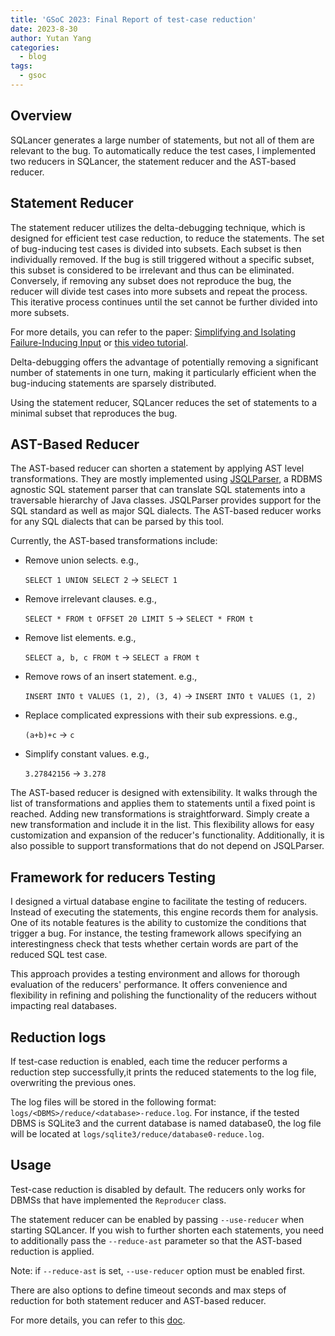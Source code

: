 ```yaml
---
title: 'GSoC 2023: Final Report of test-case reduction'
date: 2023-8-30
author: Yutan Yang
categories:
  - blog
tags:
  - gsoc
---
```


## Overview

SQLancer generates a large number of statements, but not all of them are relevant to the bug. To automatically reduce the test cases, I implemented two reducers in SQLancer, the statement reducer and the AST-based reducer.


## Statement Reducer

The statement reducer utilizes the delta-debugging technique, which is designed for efficient test case reduction, to reduce the statements. The set of bug-inducing test cases is divided into subsets. Each subset is then individually removed. If the bug is still triggered without a specific subset, this subset is considered to be irrelevant and thus can be eliminated. Conversely, if removing any subset does not reproduce the bug, the reducer will divide test cases into more subsets and repeat the process. This iterative process continues until the set cannot be further divided into more subsets. 

For more details, you can refer to the paper: [Simplifying and Isolating Failure-Inducing Input](https://www.cs.purdue.edu/homes/xyzhang/fall07/Papers/delta-debugging.pdf) or [this video tutorial](https://youtu.be/lGe2-y1xibY). 

Delta-debugging offers the advantage of potentially removing a significant number of statements in one turn, making it particularly efficient when the bug-inducing statements are sparsely distributed.

Using the statement reducer, SQLancer reduces the set of statements to a minimal subset that reproduces the bug. 

## AST-Based Reducer

The AST-based reducer can shorten a statement by applying AST level transformations. They are mostly implemented using [JSQLParser](https://github.com/JSQLParser/JSqlParser), a RDBMS agnostic SQL statement parser that can translate SQL statements into a traversable hierarchy of Java classes. JSQLParser provides support for the SQL standard as well as major SQL dialects. The AST-based reducer works for any SQL dialects that can be parsed by this tool.

Currently, the AST-based transformations include:

+ Remove union selects.  e.g., 
  
  `SELECT 1 UNION SELECT 2` -> `SELECT 1` 
  
+ Remove irrelevant clauses.  e.g., 
  
  `SELECT * FROM t OFFSET 20 LIMIT 5` -> `SELECT * FROM t`
  
+ Remove list elements.  e.g.,
   
   `SELECT a, b, c FROM t` -> `SELECT a FROM t`
   
+ Remove rows of an insert statement.  e.g.,
  
  `INSERT INTO t VALUES (1, 2), (3, 4)` -> `INSERT INTO t VALUES (1, 2)`
  
+ Replace complicated expressions with their sub expressions.  e.g., 
  
  `(a+b)+c` -> `c`
  
+ Simplify constant values.  e.g.,
  
  `3.27842156` -> `3.278`

The AST-based reducer is designed with extensibility. It walks through the list of transformations and applies them to statements until a fixed point is reached. Adding new transformations is straightforward. Simply create a new transformation and include it in the list. This flexibility allows for easy customization and expansion of the reducer's functionality. Additionally, it is also possible to support transformations that do not depend on JSQLParser.



## Framework for reducers Testing

I designed a virtual database engine to facilitate the testing of reducers. Instead of executing the statements, this engine records them for analysis. One of its notable features is the ability to customize the conditions that trigger a bug. For instance, the testing framework allows specifying an interestingness check that tests whether certain words are part of the reduced SQL test case.

This approach provides a testing environment and allows for thorough evaluation of the reducers' performance. It offers convenience and flexibility in refining and polishing the functionality of the reducers without impacting real databases.

## Reduction logs

If test-case reduction is enabled, each time the reducer performs a reduction step successfully,it prints the reduced statements to the log file, overwriting the previous ones.

The log files will be stored in the following format: `logs/<DBMS>/reduce/<database>-reduce.log`. For instance, if the tested DBMS is SQLite3 and the current database is named database0, the log file will be located at `logs/sqlite3/reduce/database0-reduce.log`.

## Usage
Test-case reduction is disabled by default. The reducers only works for DBMSs that have implemented the `Reproducer` class. 

The statement reducer can be enabled by passing `--use-reducer` when starting SQLancer.  If you wish to further shorten each statements, you need to additionally pass the `--reduce-ast` parameter so that the AST-based reduction is applied. 

Note: if `--reduce-ast` is set, `--use-reducer` option must be enabled first.

There are also options to define timeout seconds and max steps of reduction for both statement reducer and AST-based reducer.

For more details, you can refer to this [doc](https://github.com/sqlancer/sqlancer/blob/7804a3adec0962ad6d24687c42ec473aa49669fe/docs/testCaseReduction.md).